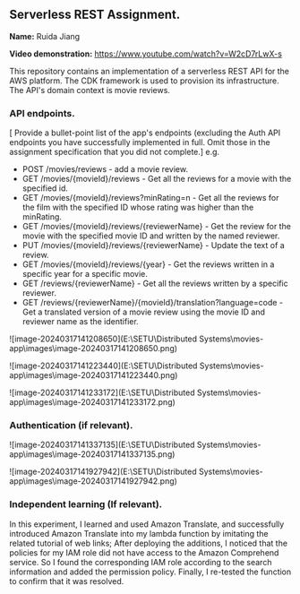 ## Serverless REST Assignment.

__Name:__ Ruida Jiang

__Video demonstration:__ https://www.youtube.com/watch?v=W2cD7rLwX-s

This repository contains an implementation of a serverless REST API for the AWS platform. The CDK framework is used to provision its infrastructure. The API's domain context is movie reviews.

### API endpoints.

[ Provide a bullet-point list of the app's endpoints (excluding the Auth API endpoints you have successfully implemented in full. Omit those in the assignment specification that you did not complete.]
e.g.

+ POST /movies/reviews - add a movie review.
+ GET /movies/{movieId}/reviews - Get all the reviews for a movie with the specified id.
+ GET /movies/{movieId}/reviews?minRating=n - Get all the reviews for the film with the specified ID whose rating was higher than the minRating.
+ GET /movies/{movieId}/reviews/{reviewerName} - Get the review for the movie with the specified movie ID and written by the named reviewer.
+ PUT /movies/{movieId}/reviews/{reviewerName} - Update the text of a review.
+ GET /movies/{movieId}/reviews/{year} - Get the reviews written in a specific year for a specific movie.
+ GET /reviews/{reviewerName} - Get all the reviews written by a specific reviewer.
+ GET /reviews/{reviewerName}/{movieId}/translation?language=code - Get a translated version of a movie review using the movie ID and reviewer name as the identifier.

![image-20240317141208650](E:\SETU\Distributed Systems\movies-app\images\image-20240317141208650.png)

![image-20240317141223440](E:\SETU\Distributed Systems\movies-app\images\image-20240317141223440.png)

![image-20240317141233172](E:\SETU\Distributed Systems\movies-app\images\image-20240317141233172.png)

### Authentication (if relevant).

![image-20240317141337135](E:\SETU\Distributed Systems\movies-app\images\image-20240317141337135.png)

![image-20240317141927942](E:\SETU\Distributed Systems\movies-app\images\image-20240317141927942.png)

### Independent learning (If relevant).

In this experiment, I learned and used Amazon Translate, and successfully introduced Amazon Translate into my lambda function by imitating the related tutorial of web links; After deploying the additions, I noticed that the policies for my IAM role did not have access to the Amazon Comprehend service. So I found the corresponding IAM role according to the search information and added the permission policy. Finally, I re-tested the function to confirm that it was resolved.


